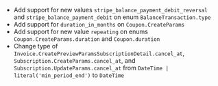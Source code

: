 * Add support for new values `stripe_balance_payment_debit_reversal` and `stripe_balance_payment_debit` on enum `BalanceTransaction.type`
* Add support for `duration_in_months` on `Coupon.CreateParams`
* Add support for new value `repeating` on enums `Coupon.CreateParams.duration` and `Coupon.duration`
* Change type of `Invoice.CreatePreviewParamsSubscriptionDetail.cancel_at`, `Subscription.CreateParams.cancel_at`, and `Subscription.UpdateParams.cancel_at` from `DateTime | literal('min_period_end')` to `DateTime`
